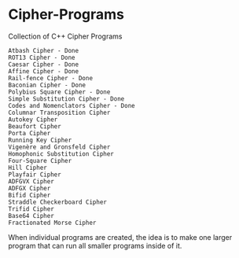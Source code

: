 # Cipher-Programs
Collection of C++ Cipher Programs


    Atbash Cipher - Done
    ROT13 Cipher - Done
    Caesar Cipher - Done
    Affine Cipher - Done
    Rail-fence Cipher - Done
    Baconian Cipher - Done
    Polybius Square Cipher - Done
    Simple Substitution Cipher - Done
    Codes and Nomenclators Cipher - Done
    Columnar Transposition Cipher
    Autokey Cipher
    Beaufort Cipher
    Porta Cipher
    Running Key Cipher
    Vigenère and Gronsfeld Cipher
    Homophonic Substitution Cipher
    Four-Square Cipher
    Hill Cipher
    Playfair Cipher
    ADFGVX Cipher
    ADFGX Cipher
    Bifid Cipher
    Straddle Checkerboard Cipher
    Trifid Cipher
    Base64 Cipher
    Fractionated Morse Cipher

When individual programs are created, the idea is to make one larger program that can run all smaller programs inside of it.
